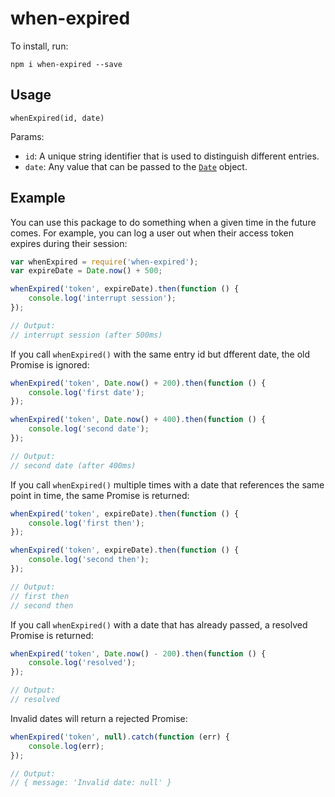 # when-expired

To install, run:

```
npm i when-expired --save
```

## Usage

```
whenExpired(id, date)
```

Params:
- `id`: A unique string identifier that is used to distinguish different entries.
- `date`: Any value that can be passed to the [`Date`](https://developer.mozilla.org/en-US/docs/Web/JavaScript/Reference/Global_Objects/Date) object.

## Example

You can use this package to do something when a given time in the future comes. For example, you can log a user out when their access token expires during their session:

```js
var whenExpired = require('when-expired');
var expireDate = Date.now() + 500;

whenExpired('token', expireDate).then(function () {
	console.log('interrupt session');
});

// Output:
// interrupt session (after 500ms)
```

If you call `whenExpired()` with the same entry id but dfferent date, the old Promise is ignored:

```js
whenExpired('token', Date.now() + 200).then(function () {
	console.log('first date');
});

whenExpired('token', Date.now() + 400).then(function () {
	console.log('second date');
});

// Output:
// second date (after 400ms)
```

If you call `whenExpired()` multiple times with a date that references the same point in time, the same Promise is returned:

```js
whenExpired('token', expireDate).then(function () {
	console.log('first then');
});

whenExpired('token', expireDate).then(function () {
	console.log('second then');
});

// Output:
// first then
// second then
```

If you call `whenExpired()` with a date that has already passed, a resolved Promise is returned:

```js
whenExpired('token', Date.now() - 200).then(function () {
	console.log('resolved');
});

// Output:
// resolved
```

Invalid dates will return a rejected Promise:

```js
whenExpired('token', null).catch(function (err) {
	console.log(err);
});

// Output:
// { message: 'Invalid date: null' }
```
